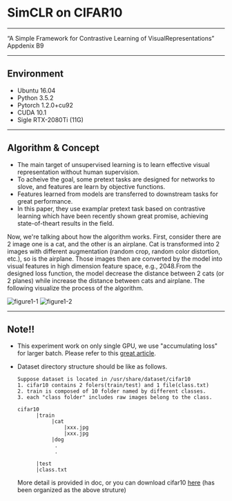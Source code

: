 # SimCLR on CIFAR10
---
“A Simple Framework for Contrastive Learning of VisualRepresentations” Appdenix B9

---
## Environment
* Ubuntu 16.04
* Python 3.5.2
* Pytorch 1.2.0+cu92
* CUDA 10.1
* Sigle RTX-2080Ti (11G)

---
## Algorithm & Concept
* The main target of unsupervised learning is to learn effective visual representation without human supervision.
* To acheive the goal, some pretext tasks are designed for networks to slove, and features are learn by objective functions.
* Features learned from models are transferred to downstream tasks for great performance.
* In this paper, they use examplar pretext task based on contrastive learning which have been recently shown great promise, achieving state-of-theart results in the field.

Now, we're talking about how the algorithm works.
First, consider there are 2 image one is a cat, and the other is an airplane. Cat is transformed into 2 images with different augmentation (random crop, random color distortion, etc.), so is the airplane. Those images then are converted by the model into visual features in high dimension feature space, e.g., 2048.From the designed loss function, the model decrease the distance between 2 cats (or 2 planes) while increase the distance between cats and airplane. The following visualize the process of the algorithm.

![figure1-1](https://github.com/majic83626/SimCLR-cifar10/blob/master/img/SimCLR_1.png)
![figure1-2](https://github.com/majic83626/SimCLR-cifar10/blob/master/img/simCLR_3.PNG)

---

## Note!!
* This experiment work on only single GPU, we use "accumulating loss"
  for larger batch. Please refer to this [great article](https://medium.com/huggingface/training-larger-batches-practical-tips-on-1-gpu-multi-gpu-distributed-setups-ec88c3e51255).

* Dataset directory structure should be like as follows.
  ```
  Suppose dataset is located in /usr/share/dataset/cifar10
  1. cifar10 contains 2 folers(train/test) and 1 file(class.txt)
  2. train is composed of 10 folder named by different classes.
  3. each "class folder" includes raw images belong to the class.
  
  cifar10
        |train
             |cat
                 |xxx.jpg
                 |xxx.jpg
             |dog
              .
              .
    
        |test
        |class.txt
  
  ```
  More detail is provided in doc, or you can download cifar10 [here](https://drive.google.com/drive/folders/1uQdcWh2wbDFzCgNiseiWjv1GwSWim0np?usp=sharing) (has been organized as the above struture)


